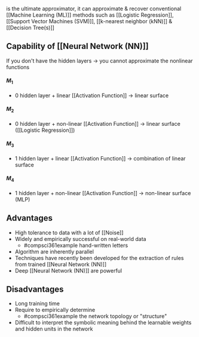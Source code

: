 is the ultimate approximator, it can approximate & recover conventional [[Machine Learning (ML)]] methods such as [[Logistic Regression]], [[Support Vector Machines (SVM)]], [[k-nearest neighbor (kNN)]] & [[Decision Tree(s)]]
## Capability of [[Neural Network (NN)]]
If you don't have the hidden layers $\rightarrow$ you cannot approximate the nonlinear functions
#### $M_1$
- 0 hidden layer + linear [[Activation Function]] $\rightarrow$ linear surface
#### $M_2$
- 0 hidden layer + non-linear [[Activation Function]] $\rightarrow$ linear surface ([[Logistic Regression]])
#### $M_3$
- 1 hidden layer + linear [[Activation Function]] $\rightarrow$ combination of linear surface
#### $M_4$
- 1 hidden layer + non-linear [[Activation Function]] $\rightarrow$ non-linear surface (MLP)
## Advantages
- High tolerance to data with a lot of [[Noise]]
- Widely and empirically successful on real-world data
	- #compsci361example hand-written letters
- Algorithm are inherently parallel
- Techniques have recently been developed for the extraction of rules from trained [[Neural Network (NN)]]
- Deep [[Neural Network (NN)]] are powerful
## Disadvantages
- Long training time
- Require to empirically determine
	- #compsci361example the network topology or "structure"
- Difficult to interpret the symbolic meaning behind the learnable weights and hidden units in the network